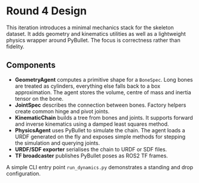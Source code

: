 # Round 4 Design

This iteration introduces a minimal mechanics stack for the skeleton dataset.
It adds geometry and kinematics utilities as well as a lightweight physics
wrapper around PyBullet.  The focus is correctness rather than fidelity.

## Components

- **GeometryAgent** computes a primitive shape for a `BoneSpec`. Long bones are
  treated as cylinders, everything else falls back to a box approximation.  The
  agent stores the volume, centre of mass and inertia tensor on the bone.
- **JointSpec** describes the connection between bones. Factory helpers create
  common hinge and pivot joints.
- **KinematicChain** builds a tree from bones and joints. It supports forward and
  inverse kinematics using a damped least squares method.
- **PhysicsAgent** uses PyBullet to simulate the chain.  The agent loads a URDF
  generated on the fly and exposes simple methods for stepping the simulation and
  querying joints.
- **URDF/SDF exporter** serialises the chain to URDF or SDF files.
- **TF broadcaster** publishes PyBullet poses as ROS2 TF frames.

A simple CLI entry point `run_dynamics.py` demonstrates a standing and drop
configuration.

